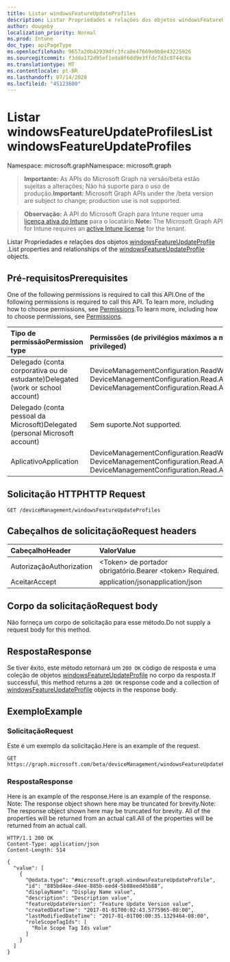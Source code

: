 ```yaml
---
title: Listar windowsFeatureUpdateProfiles
description: Listar Propriedades e relações dos objetos windowsFeatureUpdateProfile.
author: dougeby
localization_priority: Normal
ms.prod: Intune
doc_type: apiPageType
ms.openlocfilehash: 9657a20b42939dfc3fca8e47669e6b8e43225926
ms.sourcegitcommit: f3dda172d95ef1eda8f6dd9e3ffdc7d3c0744c0a
ms.translationtype: MT
ms.contentlocale: pt-BR
ms.lasthandoff: 07/14/2020
ms.locfileid: "45123600"
---
```

# <a name="list-windowsfeatureupdateprofiles"></a><span data-ttu-id="3ec9c-103">Listar windowsFeatureUpdateProfiles</span><span class="sxs-lookup"><span data-stu-id="3ec9c-103">List windowsFeatureUpdateProfiles</span></span>

<span data-ttu-id="3ec9c-104">Namespace: microsoft.graph</span><span class="sxs-lookup"><span data-stu-id="3ec9c-104">Namespace: microsoft.graph</span></span>

> <span data-ttu-id="3ec9c-105">**Importante:** As APIs do Microsoft Graph na versão/beta estão sujeitas a alterações; Não há suporte para o uso de produção.</span><span class="sxs-lookup"><span data-stu-id="3ec9c-105">**Important:** Microsoft Graph APIs under the /beta version are subject to change; production use is not supported.</span></span>

> <span data-ttu-id="3ec9c-106">**Observação:** A API do Microsoft Graph para Intune requer uma [licença ativa do Intune](https://go.microsoft.com/fwlink/?linkid=839381) para o locatário.</span><span class="sxs-lookup"><span data-stu-id="3ec9c-106">**Note:** The Microsoft Graph API for Intune requires an [active Intune license](https://go.microsoft.com/fwlink/?linkid=839381) for the tenant.</span></span>

<span data-ttu-id="3ec9c-107">Listar Propriedades e relações dos objetos [windowsFeatureUpdateProfile](../resources/intune-softwareupdate-windowsfeatureupdateprofile.md) .</span><span class="sxs-lookup"><span data-stu-id="3ec9c-107">List properties and relationships of the [windowsFeatureUpdateProfile](../resources/intune-softwareupdate-windowsfeatureupdateprofile.md) objects.</span></span>

## <a name="prerequisites"></a><span data-ttu-id="3ec9c-108">Pré-requisitos</span><span class="sxs-lookup"><span data-stu-id="3ec9c-108">Prerequisites</span></span>
<span data-ttu-id="3ec9c-109">One of the following permissions is required to call this API.</span><span class="sxs-lookup"><span data-stu-id="3ec9c-109">One of the following permissions is required to call this API.</span></span> <span data-ttu-id="3ec9c-110">To learn more, including how to choose permissions, see [Permissions](/graph/permissions-reference).</span><span class="sxs-lookup"><span data-stu-id="3ec9c-110">To learn more, including how to choose permissions, see [Permissions](/graph/permissions-reference).</span></span>

|<span data-ttu-id="3ec9c-111">Tipo de permissão</span><span class="sxs-lookup"><span data-stu-id="3ec9c-111">Permission type</span></span>|<span data-ttu-id="3ec9c-112">Permissões (de privilégios máximos a mínimos)</span><span class="sxs-lookup"><span data-stu-id="3ec9c-112">Permissions (from most to least privileged)</span></span>|
|:---|:---|
|<span data-ttu-id="3ec9c-113">Delegado (conta corporativa ou de estudante)</span><span class="sxs-lookup"><span data-stu-id="3ec9c-113">Delegated (work or school account)</span></span>|<span data-ttu-id="3ec9c-114">DeviceManagementConfiguration.ReadWrite.All, DeviceManagementConfiguration.Read.All</span><span class="sxs-lookup"><span data-stu-id="3ec9c-114">DeviceManagementConfiguration.ReadWrite.All, DeviceManagementConfiguration.Read.All</span></span>|
|<span data-ttu-id="3ec9c-115">Delegado (conta pessoal da Microsoft)</span><span class="sxs-lookup"><span data-stu-id="3ec9c-115">Delegated (personal Microsoft account)</span></span>|<span data-ttu-id="3ec9c-116">Sem suporte.</span><span class="sxs-lookup"><span data-stu-id="3ec9c-116">Not supported.</span></span>|
|<span data-ttu-id="3ec9c-117">Aplicativo</span><span class="sxs-lookup"><span data-stu-id="3ec9c-117">Application</span></span>|<span data-ttu-id="3ec9c-118">DeviceManagementConfiguration.ReadWrite.All, DeviceManagementConfiguration.Read.All</span><span class="sxs-lookup"><span data-stu-id="3ec9c-118">DeviceManagementConfiguration.ReadWrite.All, DeviceManagementConfiguration.Read.All</span></span>|

## <a name="http-request"></a><span data-ttu-id="3ec9c-119">Solicitação HTTP</span><span class="sxs-lookup"><span data-stu-id="3ec9c-119">HTTP Request</span></span>
<!-- {
  "blockType": "ignored"
}
-->
``` http
GET /deviceManagement/windowsFeatureUpdateProfiles
```

## <a name="request-headers"></a><span data-ttu-id="3ec9c-120">Cabeçalhos de solicitação</span><span class="sxs-lookup"><span data-stu-id="3ec9c-120">Request headers</span></span>
|<span data-ttu-id="3ec9c-121">Cabeçalho</span><span class="sxs-lookup"><span data-stu-id="3ec9c-121">Header</span></span>|<span data-ttu-id="3ec9c-122">Valor</span><span class="sxs-lookup"><span data-stu-id="3ec9c-122">Value</span></span>|
|:---|:---|
|<span data-ttu-id="3ec9c-123">Autorização</span><span class="sxs-lookup"><span data-stu-id="3ec9c-123">Authorization</span></span>|<span data-ttu-id="3ec9c-124">&lt;Token&gt; de portador obrigatório.</span><span class="sxs-lookup"><span data-stu-id="3ec9c-124">Bearer &lt;token&gt; Required.</span></span>|
|<span data-ttu-id="3ec9c-125">Aceitar</span><span class="sxs-lookup"><span data-stu-id="3ec9c-125">Accept</span></span>|<span data-ttu-id="3ec9c-126">application/json</span><span class="sxs-lookup"><span data-stu-id="3ec9c-126">application/json</span></span>|

## <a name="request-body"></a><span data-ttu-id="3ec9c-127">Corpo da solicitação</span><span class="sxs-lookup"><span data-stu-id="3ec9c-127">Request body</span></span>
<span data-ttu-id="3ec9c-128">Não forneça um corpo de solicitação para esse método.</span><span class="sxs-lookup"><span data-stu-id="3ec9c-128">Do not supply a request body for this method.</span></span>

## <a name="response"></a><span data-ttu-id="3ec9c-129">Resposta</span><span class="sxs-lookup"><span data-stu-id="3ec9c-129">Response</span></span>
<span data-ttu-id="3ec9c-130">Se tiver êxito, este método retornará um `200 OK` código de resposta e uma coleção de objetos [windowsFeatureUpdateProfile](../resources/intune-softwareupdate-windowsfeatureupdateprofile.md) no corpo da resposta.</span><span class="sxs-lookup"><span data-stu-id="3ec9c-130">If successful, this method returns a `200 OK` response code and a collection of [windowsFeatureUpdateProfile](../resources/intune-softwareupdate-windowsfeatureupdateprofile.md) objects in the response body.</span></span>

## <a name="example"></a><span data-ttu-id="3ec9c-131">Exemplo</span><span class="sxs-lookup"><span data-stu-id="3ec9c-131">Example</span></span>

### <a name="request"></a><span data-ttu-id="3ec9c-132">Solicitação</span><span class="sxs-lookup"><span data-stu-id="3ec9c-132">Request</span></span>
<span data-ttu-id="3ec9c-133">Este é um exemplo da solicitação.</span><span class="sxs-lookup"><span data-stu-id="3ec9c-133">Here is an example of the request.</span></span>
``` http
GET https://graph.microsoft.com/beta/deviceManagement/windowsFeatureUpdateProfiles
```

### <a name="response"></a><span data-ttu-id="3ec9c-134">Resposta</span><span class="sxs-lookup"><span data-stu-id="3ec9c-134">Response</span></span>
<span data-ttu-id="3ec9c-135">Here is an example of the response.</span><span class="sxs-lookup"><span data-stu-id="3ec9c-135">Here is an example of the response.</span></span> <span data-ttu-id="3ec9c-136">Note: The response object shown here may be truncated for brevity.</span><span class="sxs-lookup"><span data-stu-id="3ec9c-136">Note: The response object shown here may be truncated for brevity.</span></span> <span data-ttu-id="3ec9c-137">All of the properties will be returned from an actual call.</span><span class="sxs-lookup"><span data-stu-id="3ec9c-137">All of the properties will be returned from an actual call.</span></span>
``` http
HTTP/1.1 200 OK
Content-Type: application/json
Content-Length: 514

{
  "value": [
    {
      "@odata.type": "#microsoft.graph.windowsFeatureUpdateProfile",
      "id": "885bd4ee-d4ee-885b-eed4-5b88eed45b88",
      "displayName": "Display Name value",
      "description": "Description value",
      "featureUpdateVersion": "Feature Update Version value",
      "createdDateTime": "2017-01-01T00:02:43.5775965-08:00",
      "lastModifiedDateTime": "2017-01-01T00:00:35.1329464-08:00",
      "roleScopeTagIds": [
        "Role Scope Tag Ids value"
      ]
    }
  ]
}
```



